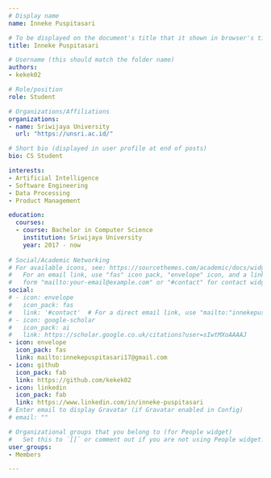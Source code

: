 ```yaml
---
# Display name
name: Inneke Puspitasari

# To be displayed on the document's title that it shown in browser's title bar
title: Inneke Puspitasari

# Username (this should match the folder name)
authors:
- kekek02

# Role/position
role: Student

# Organizations/Affiliations
organizations:
- name: Sriwijaya University
  url: "https://unsri.ac.id/"

# Short bio (displayed in user profile at end of posts)
bio: CS Student

interests:
- Artificial Intelligence
- Software Engineering
- Data Processing
- Product Management

education:
  courses:
  - course: Bachelor in Computer Science
    institution: Sriwijaya University
    year: 2017 - now
    
# Social/Academic Networking
# For available icons, see: https://sourcethemes.com/academic/docs/widgets/#icons
#   For an email link, use "fas" icon pack, "envelope" icon, and a link in the
#   form "mailto:your-email@example.com" or "#contact" for contact widget.
social:
# - icon: envelope
#   icon_pack: fas
#   link: '#contact'  # For a direct email link, use "mailto:"innekepuspitasari17@gmail.com".
# - icon: google-scholar
#   icon_pack: ai
#   link: https://scholar.google.co.uk/citations?user=sIwtMXoAAAAJ
- icon: envelope
  icon_pack: fas
  link: mailto:innekepuspitasari17@gmail.com
- icon: github
  icon_pack: fab
  link: https://github.com/kekek02
- icon: linkedin
  icon_pack: fab
  link: https://www.linkedin.com/in/inneke-puspitasari
# Enter email to display Gravatar (if Gravatar enabled in Config)
# email: ""

# Organizational groups that you belong to (for People widget)
#   Set this to `[]` or comment out if you are not using People widget.
user_groups:
- Members

---
```


<!--- Biography --->
